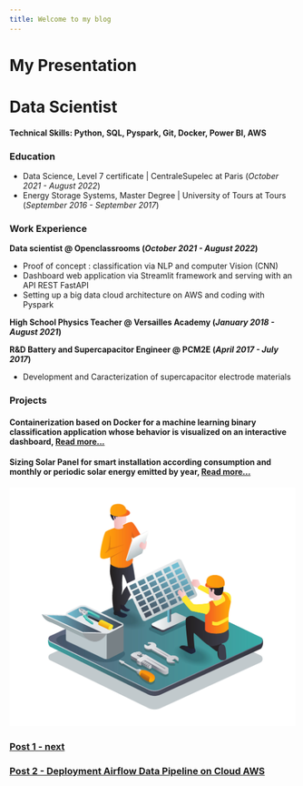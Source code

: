 ```yaml
---
title: Welcome to my blog
---
```


# My Presentation

# **Data Scientist**
#### Technical Skills: Python, SQL, Pyspark, Git, Docker, Power BI, AWS

### **Education**
- Data Science, Level 7 certificate | CentraleSupelec at Paris (_October 2021 - August 2022_)
- Energy Storage Systems, Master Degree | University of Tours at Tours (_September 2016 - September 2017_)

### **Work Experience**
**Data scientist @ Openclassrooms (_October 2021 - August 2022_)**
- Proof of concept : classification via NLP and computer Vision (CNN)
- Dashboard web application via Streamlit framework and serving with an API REST FastAPI
- Setting up a big data cloud architecture on AWS and coding with Pyspark

**High School Physics Teacher @ Versailles Academy (_January 2018 - August 2021_)**

**R&D Battery and Supercapacitor Engineer @ PCM2E (_April 2017 - July 2017_)** 
- Development and Caracterization of supercapacitor electrode materials

### **Projects**
#### Containerization based on Docker for a machine learning binary classification application whose behavior is visualized on an interactive dashboard, [Read more...](https://github.com/ONOKANA8/DashboardFailureToPay)
  
#### Sizing Solar Panel for smart installation according consumption and monthly or periodic solar energy emitted by year, [Read more...](https://github.com/ONOKANA8/SolarPanelsNasa)
![Solar panels installation](/vecteezy_two-builders-are-installing-solar-panels_4579204-1.jpg)


### [Post 1 - next](_posts/2024-04-22-Smart-solar-panels-installation.md)
### [Post 2 - Deployment Airflow Data Pipeline on Cloud AWS](_posts/2024-05-16-Deployment-Airflow-Data-Pipeline-on-Cloud-AWS.md)

